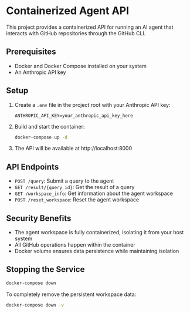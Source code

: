 # Containerized Agent API

This project provides a containerized API for running an AI agent that interacts with GitHub repositories through the GitHub CLI.

## Prerequisites

- Docker and Docker Compose installed on your system
- An Anthropic API key

## Setup

1. Create a `.env` file in the project root with your Anthropic API key:
   ```
   ANTHROPIC_API_KEY=your_anthropic_api_key_here
   ```

2. Build and start the container:
   ```bash
   docker-compose up -d
   ```

3. The API will be available at http://localhost:8000

## API Endpoints

- `POST /query`: Submit a query to the agent
- `GET /result/{query_id}`: Get the result of a query
- `GET /workspace_info`: Get information about the agent workspace
- `POST /reset_workspace`: Reset the agent workspace

## Security Benefits

- The agent workspace is fully containerized, isolating it from your host system
- All GitHub operations happen within the container
- Docker volume ensures data persistence while maintaining isolation

## Stopping the Service

```bash
docker-compose down
```

To completely remove the persistent workspace data:
```bash
docker-compose down -v
``` 